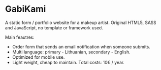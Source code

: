 # GabiKami
A static form / portfolio website for a makeup artist. Original HTML5, SASS and JavaScript, no template or framework used. 

Main feautres:
* Order form that sends an email notification when someone submits.
* Multi language: primary - Lithuanian, secondary - English.
* Optimized for mobile use.
* Light weight, cheap to maintain. Total costs: 10€ / year.
